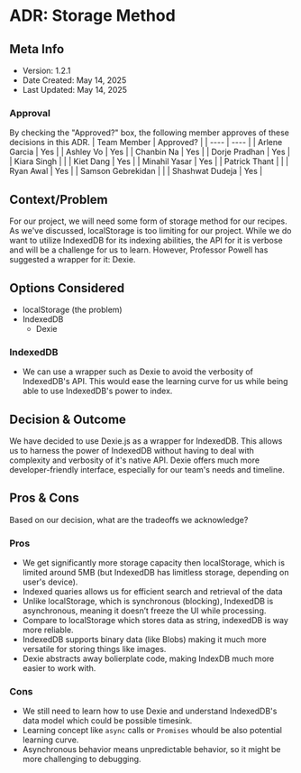 # ADR: Storage Method
## Meta Info
- Version: 1.2.1
- Date Created: May 14, 2025
- Last Updated: May 14, 2025

### Approval
By checking the "Approved?" box, the following member approves of these decisions in this ADR.
| Team Member       | Approved? |
| ----              | ---- | 
| Arlene Garcia     | Yes |
| Ashley Vo         | Yes |
| Chanbin Na        | Yes |
| Dorje Pradhan     | Yes |
| Kiara Singh       | |
| Kiet Dang         | Yes |
| Minahil Yasar     | Yes |
| Patrick Thant     | |
| Ryan Awal         | Yes |
| Samson Gebrekidan | |
| Shashwat Dudeja   | Yes |

## Context/Problem
For our project, we will need some form of storage method for our recipes. As we've discussed, localStorage is too limiting for our project. While we do want to utilize IndexedDB for its indexing abilities, the API for it is verbose and will be a challenge for us to learn. However, Professor Powell has suggested a wrapper for it: Dexie.

## Options Considered
- localStorage (the problem)
- IndexedDB
  - Dexie

### IndexedDB
- We can use a wrapper such as Dexie to avoid the verbosity of IndexedDB's API. This would ease the learning curve for us while being able to use IndexedDB's power to index.

## Decision & Outcome
We have decided to use Dexie.js as a wrapper for IndexedDB. This allows us to harness the power of IndexedDB without having to deal with complexity and verbosity of it's native API. Dexie offers much more developer-friendly interface, especially for our team's needs and timeline. 

## Pros & Cons
Based on our decision, what are the tradeoffs we acknowledge?

### Pros
- We get significantly more storage capacity then localStorage, which is limited around 5MB (but IndexedDB has limitless storage, depending on user's device).
- Indexed quaries allows us for efficient search and retrieval of the data
- Unlike localStorage, which is synchronous (blocking), IndexedDB is asynchronous, meaning it doesn’t freeze the UI while processing.
- Compare to localStorage which stores data as string, indexedDB is way more reliable.
- IndexedDB supports binary data (like Blobs) making it much more versatile for storing things like images.
- Dexie abstracts away bolierplate code, making IndexDB much more easier to work with.
### Cons
- We still need to learn how to use Dexie and understand IndexedDB's data model which could be possible timesink.
- Learning concept like `async` calls or `Promises` whould be also potential learning curve.
- Asynchronous behavior means unpredictable behavior, so it might be more challenging to debugging. 

